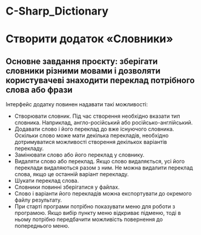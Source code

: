 # C-Sharp_Dictionary
# **Створити додаток «Словники»** # 

## Основне завдання проєкту: зберігати словники різними мовами і дозволяти користувачеві знаходити переклад потрібного слова або фрази ##

  Інтерфейс додатку повинен надавати такі можливості:
  * Створювати словник. Під час створення необхідно вказати тип словника. Наприклад, англо-російський або російсько-англійський.
  * Додавати слово і його переклад до вже існуючого словника. Оскільки слово може мати декілька перекладів, необхідно дотримуватися можливості створення декількох варіантів перекладу.
  * Замінювати слово або його переклад у словнику.
  * Видаляти слово або переклад. Якщо слово видаляється, усі його переклади видаляються разом з ним. Не можна видалити переклад слова, якщо це останній варіант перекладу.
  * Шукати переклад слова.
  * Словники повинні зберігатися у файлах.
  * Слово і варіанти його перекладів можна експортувати до окремого файлу результату.
  * При старті програми потрібно показувати меню для роботи з програмою. Якщо вибір пункту меню відкриває підменю, тоді в ньому потрібно передбачити можливість повернення до попереднього меню.
